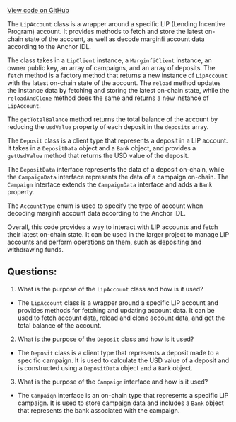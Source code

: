 [View code on GitHub](https://github.com/mrgnlabs/mrgn-ts/packages/lip-client/src/account.ts)

The `LipAccount` class is a wrapper around a specific LIP (Lending Incentive Program) account. It provides methods to fetch and store the latest on-chain state of the account, as well as decode marginfi account data according to the Anchor IDL. 

The class takes in a `LipClient` instance, a `MarginfiClient` instance, an owner public key, an array of campaigns, and an array of deposits. The `fetch` method is a factory method that returns a new instance of `LipAccount` with the latest on-chain state of the account. The `reload` method updates the instance data by fetching and storing the latest on-chain state, while the `reloadAndClone` method does the same and returns a new instance of `LipAccount`.

The `getTotalBalance` method returns the total balance of the account by reducing the `usdValue` property of each deposit in the `deposits` array.

The `Deposit` class is a client type that represents a deposit in a LIP account. It takes in a `DepositData` object and a `Bank` object, and provides a `getUsdValue` method that returns the USD value of the deposit.

The `DepositData` interface represents the data of a deposit on-chain, while the `CampaignData` interface represents the data of a campaign on-chain. The `Campaign` interface extends the `CampaignData` interface and adds a `Bank` property.

The `AccountType` enum is used to specify the type of account when decoding marginfi account data according to the Anchor IDL.

Overall, this code provides a way to interact with LIP accounts and fetch their latest on-chain state. It can be used in the larger project to manage LIP accounts and perform operations on them, such as depositing and withdrawing funds.
## Questions: 
 1. What is the purpose of the `LipAccount` class and how is it used?
- The `LipAccount` class is a wrapper around a specific LIP account and provides methods for fetching and updating account data. It can be used to fetch account data, reload and clone account data, and get the total balance of the account.

2. What is the purpose of the `Deposit` class and how is it used?
- The `Deposit` class is a client type that represents a deposit made to a specific campaign. It is used to calculate the USD value of a deposit and is constructed using a `DepositData` object and a `Bank` object.

3. What is the purpose of the `Campaign` interface and how is it used?
- The `Campaign` interface is an on-chain type that represents a specific LIP campaign. It is used to store campaign data and includes a `Bank` object that represents the bank associated with the campaign.